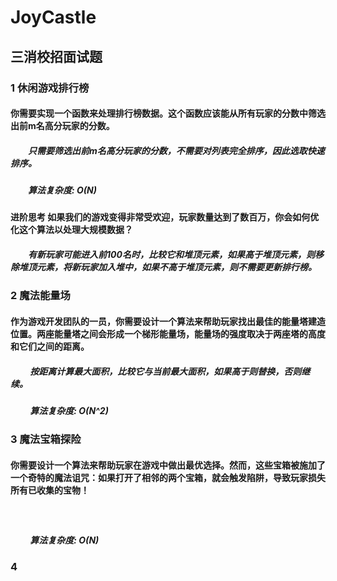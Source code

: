 # JoyCastle
## 三消校招⾯试题
### 1 休闲游戏排⾏榜
#### 你需要实现⼀个函数来处理排⾏榜数据。这个函数应该能从所有玩家的分数中筛选出前m名⾼分玩家的分数。
##### &emsp;&emsp;只需要筛选出前m名⾼分玩家的分数，不需要对列表完全排序，因此选取快速排序。
##### &emsp;&emsp;算法复杂度: O(N)
#### 进阶思考 如果我们的游戏变得⾮常受欢迎，玩家数量达到了数百万，你会如何优化这个算法以处理⼤规模数据？
##### &emsp;&emsp;有新玩家可能进入前100名时，比较它和堆顶元素，如果高于堆顶元素，则移除堆顶元素，将新玩家加入堆中，如果不高于堆顶元素，则不需要更新排行榜。
### 2 魔法能量场
#### 作为游戏开发团队的⼀员，你需要设计⼀个算法来帮助玩家找出最佳的能量塔建造位置。两座能量塔之间会形成⼀个梯形能量场，能量场的强度取决于两座塔的⾼度和它们之间的距离。
##### &emsp;&emsp; 按距离计算最大面积，比较它与当前最大面积，如果高于则替换，否则继续。
##### &emsp;&emsp; 算法复杂度: O(N^2)
### 3 魔法宝箱探险
#### 你需要设计⼀个算法来帮助玩家在游戏中做出最优选择。然⽽，这些宝箱被施加了⼀个奇特的魔法诅咒：如果打开了相邻的两个宝箱，就会触发陷阱，导致玩家损失所有已收集的宝物！
##### &emsp;&emsp;
##### &emsp;&emsp; 算法复杂度: O(N)

### 4 


